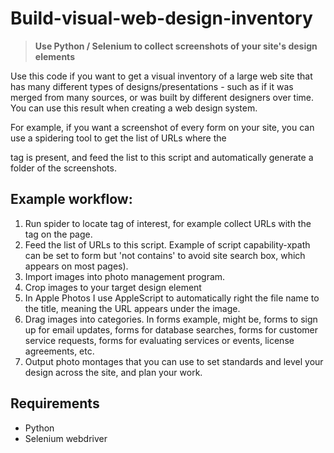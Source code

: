 # Build-visual-web-design-inventory
> **Use Python / Selenium to collect screenshots of your site's design elements**

Use this code if you want to get a visual inventory of a large web site that has many different types of designs/presentations - such as if it was merged from many sources, or was built by different designers over time. You can use this result when creating a web design system.

For example, if you want a screenshot of every form on your site, you can use a spidering tool to get the list of URLs where the <form> tag is present, and feed the list to this script and automatically generate a folder of the screenshots.


## Example workflow:

1. Run spider to locate tag of interest, for example collect URLs with the <form> tag on the page.
2. Feed the list of URLs to this script. Example of script capability-xpath can be set to form but 'not contains' to avoid site search box, which appears on most pages).
3. Import images into photo management program.
4. Crop images to your target design element
5. In Apple Photos I use AppleScript to automatically right the file name to the title, meaning the URL appears under the image.
5. Drag images into categories. In forms example, might be, forms to sign up for email updates, forms for database searches, forms for customer service requests, forms for evaluating services or events, license agreements, etc.
6. Output photo montages that you can use to set standards and level your design across the site, and plan your work.


## Requirements

* Python
* Selenium webdriver
